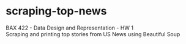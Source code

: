 # scraping-top-news
BAX 422 - Data Design and Representation - HW 1
<br>
Scraping and printing top stories from US News using Beautiful Soup
